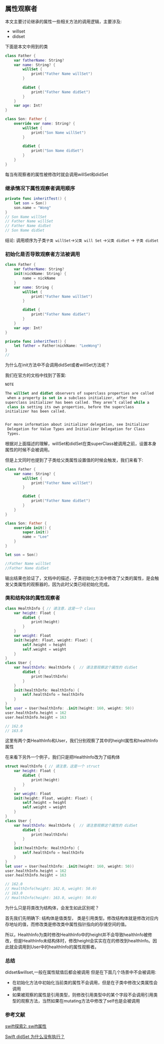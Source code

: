 ## 属性观察者

本文主要讨论继承的属性一些相关方法的调用逻辑，主要涉及:

- willset
- didset

下面是本文中用到的类

```swift
class Father {
    var fatherName: String?
    var name: String? {
        willSet {
            print("Father Name willSet")
        }
        
        didSet {
            print("Father Name didSet")
        }
    }
    var age: Int?
}

class Son: Father {
    override var name: String? {
        willSet {
            print("Son Name willSet")
        }
        
        didSet {
            print("Son Name didSet")
        }
    }
}
```

每当有观察者的属性被修改时就会调用willSet和didSet

### 继承情况下属性观察者调用顺序

```swift
private func inheritTest() {
    let son = Son()
    son.name = "Wong"
}
// Son Name willSet
// Father Name willSet
// Father Name didSet
// Son Name didSet
```

结论: 调用顺序为子类`子类 willSet`->`父类 will Set` ->`父类 didSet` -> `子类 didSet`

### 初始化是否导致观察者方法被调用

```swift
class Father {
    var fatherName: String?
    init(nickName: String) {
        name = nickName
    }
    var name: String {
        willSet {
            print("Father Name willSet")
        }

        didSet {
            print("Father Name didSet")
        }
    }
    var age: Int?
}

private func inheritTest() {
    let father = Father(nickName: "LeeWong")
}
//  
```
为什么在init方法中不会调用didSet或者willSet方法呢？

我们在官方的文档中找到了答案:

```swift
NOTE

The willSet and didSet observers of superclass properties are called
 when a property is set in a subclass initializer, after the 
superclass initializer has been called. They aren’t called while a
 class is setting its own properties, before the superclass 
initializer has been called.


For more information about initializer delegation, see Initializer
 Delegation for Value Types and Initializer Delegation for Class
 Types.
```
根据对上面描述的理解，willSet和didSet在类superClass被调用之前，设置本身属性的时候不会被调用。

但是上文同时也提到了子类给父类属性设置值的时候会触发，我们来看下:

```swift
class Father {
    var name: String? {
        willSet {
            print("Father Name willSet")
        }

        didSet {
            print("Father Name didSet")
        }
    }
}

class Son: Father {
    override init() {
        super.init()
        name = "Lee"
    }
}

let son = Son()

//Father Name willSet
//Father Name didSet

```
输出结果也验证了，文档中的描述，子类初始化方法中修改了父类的属性，是会触发父类属性的观察器的，因为此时父类已经初始化完成。

### 类和结构体的属性观察者

```swift
class HealthInfo { // 请注意，这是一个 class
    var height: Float {
        didSet {
            print(height)
        }
    }
    var weight: Float
    init(height: Float, weight: Float) {
        self.height = height
        self.weight = weight
    }
}
class User {
    var healthInfo: HealthInfo {  // 请注意观察这个属性的 didSet
        didSet {
            print(healthInfo)
        }
    }
    init(healthInfo: HealthInfo) {
        self.healthInfo = healthInfo
    }
}
let user = User(healthInfo: .init(height: 160, weight: 50))
user.healthInfo.height = 162
user.healthInfo.height = 163

// 162.0
// 163.0
```

这里有两个类HealthInfo和User，我们分别观察了其中的height属性和healthInfo属性

在来看下另外一个例子，我们只是把HealthInfo改为了结构体

```swift
struct HealthInfo { // 请注意，这是一个 struct
    var height: Float {
        didSet {
            print(height)
        }
    }
    var weight: Float
    init(height: Float, weight: Float) {
        self.height = height
        self.weight = weight
    }
}
class User {
    var healthInfo: HealthInfo {  // 请注意观察这个属性的 didSet
        didSet {
            print(healthInfo)
        }
    }
    init(healthInfo: HealthInfo) {
        self.healthInfo = healthInfo
    }
}
let user = User(healthInfo: .init(height: 160, weight: 50))
user.healthInfo.height = 162
user.healthInfo.height = 163

// 162.0
// HealthInfo(height: 162.0, weight: 50.0)
// 163.0
// HealthInfo(height: 163.0, weight: 50.0)
```
为什么只是将类改为结构体，会发生如此区别呢？

首先我们先明确下: 结构体是值类型， 类是引用类型。修改结构体就是修改对应内存地址的值，而修改类是修改类中属性指针指向的存储空间的值。

所以，HealthInfo为类时修改HealthInfo中的height并不会导致healthInfo被修改，但是HealthInfo未结构体时，修改height会实实在在的修改到healthInfo。因此就会调用到User中的healthInfo的属性观察者。

### 总结

didset&willset,一般在属性赋值后都会被调用
但是在下面几个场景中不会被调用:

- 在初始化方法中初始化当前类的属性不会调用，但是在子类中修改父类属性会调用
- 如果被观察的属性是引用类型，则修改引用类型中的某个字段不会调用引用类型的观察方法，当然如果在mutating方法中修改了self也是会被调用


### 参考文献

[swift探索2: swift属性](https://blog.csdn.net/changcongcong_ios/article/details/120001439)

[Swift didSet 为什么没有执行？](https://blog.ficowshen.com/page/post/5)


